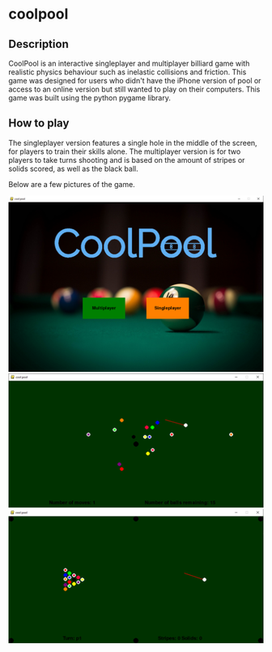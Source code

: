 # coolpool

## Description ##
CoolPool is an interactive singleplayer and multiplayer billiard game with realistic physics behaviour such as inelastic collisions and friction. This game was designed for users who didn't have the iPhone version of pool or access to an online version but still wanted to play on their computers. This game was built using the python pygame library.

## How to play ##

The singleplayer version features a single hole in the middle of the screen, for players to train their skills alone.
The multiplayer version is for two players to take turns shooting and is based on the amount of stripes or solids scored, as well as the black ball.

Below are a few pictures of the game.

![alt text](https://raw.githubusercontent.com/AlexParshh/coolpool/master/startscreen.png)
![alt text](https://raw.githubusercontent.com/AlexParshh/coolpool/master/singleplayer.png)
![alt text](https://raw.githubusercontent.com/AlexParshh/coolpool/master/multiplayer.png)
